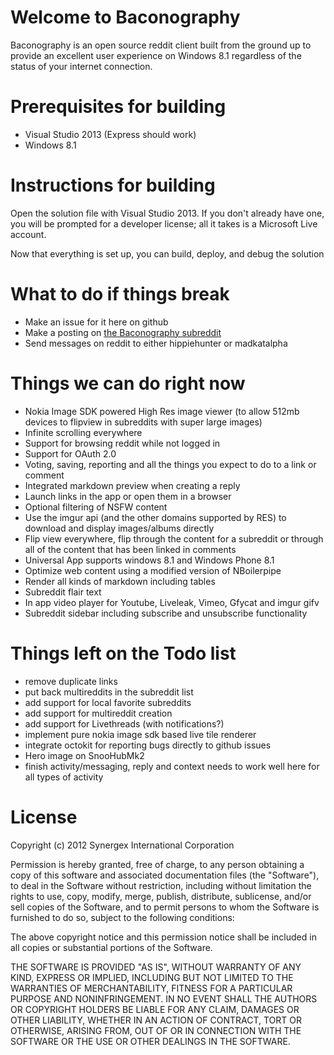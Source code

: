 # Welcome to Baconography
Baconography is an open source reddit client built from the ground up to provide an excellent user experience on Windows 8.1 regardless of the status of your internet connection.

# Prerequisites for building
*   Visual Studio 2013 (Express should work)
*   Windows 8.1

# Instructions for building
Open the solution file with Visual Studio 2013. If you don't already have one, you will be prompted for a developer license; all it takes is a Microsoft Live account.

Now that everything is set up, you can build, deploy, and debug the solution

# What to do if things break
*   Make an issue for it here on github
*   Make a posting on [the Baconography subreddit](http://reddit.com/r/baconography)
*   Send messages on reddit to either hippiehunter or madkatalpha

# Things we can do right now
*   Nokia Image SDK powered High Res image viewer (to allow 512mb devices to flipview in subreddits with super large images)
*   Infinite scrolling everywhere
*   Support for browsing reddit while not logged in
*   Support for OAuth 2.0
*   Voting, saving, reporting and all the things you expect to do to a link or comment
*   Integrated markdown preview when creating a reply
*   Launch links in the app or open them in a browser
*   Optional filtering of NSFW content
*   Use the imgur api (and the other domains supported by RES) to download and display images/albums directly
*   Flip view everywhere, flip through the content for a subreddit or through all of the content that has been linked in comments
*   Universal App supports windows 8.1 and Windows Phone 8.1
*   Optimize web content using a modified version of NBoilerpipe
*   Render all kinds of markdown including tables
*   Subreddit flair text
*   In app video player for Youtube, Liveleak, Vimeo, Gfycat and imgur gifv
*   Subreddit sidebar including subscribe and unsubscribe functionality

# Things left on the Todo list
*   remove duplicate links
*   put back multireddits in the subreddit list
*   add support for local favorite subreddits
*   add support for multireddit creation
*   add support for Livethreads (with notifications?)
*   implement pure nokia image sdk based live tile renderer
*   integrate octokit for reporting bugs directly to github issues
*   Hero image on SnooHubMk2
*   finish activity/messaging, reply and context needs to work well here for all types of activity

# License
Copyright (c) 2012 Synergex International Corporation

Permission is hereby granted, free of charge, to any person obtaining a copy of this software and associated documentation files (the "Software"), to deal in  the Software without restriction, including without limitation the rights to use, copy, modify, merge, publish, distribute, sublicense, and/or sell copies of the Software, and to permit persons to whom the Software is furnished to do so, subject to the following conditions:

The above copyright notice and this permission notice shall be included in all copies or substantial portions of the Software.

THE SOFTWARE IS PROVIDED "AS IS", WITHOUT WARRANTY OF ANY KIND, EXPRESS OR IMPLIED, INCLUDING BUT NOT LIMITED TO THE WARRANTIES OF MERCHANTABILITY, FITNESS FOR A PARTICULAR PURPOSE AND NONINFRINGEMENT. IN NO EVENT SHALL THE AUTHORS OR COPYRIGHT HOLDERS BE LIABLE FOR ANY CLAIM, DAMAGES OR OTHER LIABILITY, WHETHER IN AN ACTION OF CONTRACT, TORT OR OTHERWISE, ARISING FROM, OUT OF OR IN CONNECTION WITH THE SOFTWARE OR THE USE OR OTHER DEALINGS IN THE SOFTWARE.
